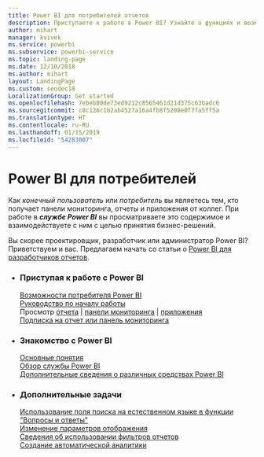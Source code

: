 ```yaml
---
title: Power BI для потребителей отчетов
description: Приступаете к работе в Power BI? Узнайте о функциях и возможностях Power BI и о том, как пользователи Power BI или отчетов Power BI могут их использовать.
author: mihart
manager: kvivek
ms.service: powerbi
ms.subservice: powerbi-service
ms.topic: landing-page
ms.date: 12/10/2018
ms.author: mihart
layout: LandingPage
ms.custom: seodec18
LocalizationGroup: Get started
ms.openlocfilehash: 7ebeb80de73ed9212c8565461d21d375c63badc6
ms.sourcegitcommit: c8c126c1b2ab4527a16a4fb8f5208e0f7fa5ff5a
ms.translationtype: HT
ms.contentlocale: ru-RU
ms.lasthandoff: 01/15/2019
ms.locfileid: "54283007"
---
```

# <a name="power-bi-for-consumers"></a>Power BI для потребителей
Как *конечный пользователь* или *потребитель* вы являетесь тем, кто получает панели мониторинга, отчеты и приложения от коллег. При работе в ***службе Power BI*** вы просматриваете это содержимое и взаимодействуете с ним с целью принятия бизнес-решений.

Вы скорее проектировщик, разработчик или администратор Power BI? Приветствуем и вас. Предлагаем начать со статьи о [Power BI для разработчиков отчетов](../power-bi-creator-landing.md).

<ul class="panelContent cardsF"> 
              <li> 
                             <div class="cardSize"> 
                                           <div class="cardPadding"> 
                                                          <div class="card"> 
                                                                        <div class="cardText"> 
                                                                                      <h3>Приступая к работе с Power BI</h3> 
                                                                                      <p></p>
                                                                                            <a href="end-user-consumer.md">Возможности потребителя Power BI</a><br/> 
                                                                                            <a href="../service-get-started.md">Руководство по началу работы</a><br/>
Просмотр <a href="end-user-report-open.md">отчета</a> | <a href="end-user-dashboard-open.md">панели мониторинга</a> | <a href="end-user-apps.md">приложения</a><br/> 
                                                                                            <!--<a href="end-user-collaborate.md">Collaborate</a><br/> -->
                                                                                            <a href="end-user-subscribe.md">Подписка на отчет или панель мониторинга</a><br/> 
                                                                        </div> 
                                                          </div> 
                                           </div> 
                             </div> 
              </li>
              <li> 
                             <div class="cardSize"> 
                                           <div class="cardPadding"> 
                                                          <div class="card"> 
                                                                        <div class="cardText"> 
                                                                                      <h3>Знакомство с Power BI</h3> 
                                                                                      <p></p>
                                                                                            <a href="end-user-basic-concepts.md">Основные понятия</a><br/>
                                                                                            <a href="end-user-experience.md">Обзор службы Power BI</a><br/> 
                                                                                            <a href="../power-bi-overview.md">Дополнительные сведения о различных средствах Power BI</a><br/> 
                                                                                            <!--<a href="end-user-faq.md">FAQ: Frequently Asked Questions</a> -->
                                                                        </div> 
                                                          </div> 
                                           </div> 
                             </div> 
              </li>
              <li> 
                             <div class="cardSize"> 
                                           <div class="cardPadding"> 
                                                          <div class="card"> 
                                                                        <div class="cardText"> 
                                                                                      <h3>Дополнительные задачи</h3> 
                                                                                      <p></p>
                                                                                            <a href="end-user-q-and-a.md">Использование поля поиска на естественном языке в функции "Вопросы и ответы"</a><br/> 
                                                                                            <a href="end-user-focus.md">Изменение параметров отображения</a><br/> 
                                                                                            <a href="end-user-report-filter.md">Сведения об использовании фильтров отчетов</a><br> 
                                                                                            <a href="end-user-insights.md">Создание автоматической аналитики</a><br/> 
                                                                        </div> 
                                                          </div> 
                                           </div> 
                             </div> 
              </li>
</ul>


